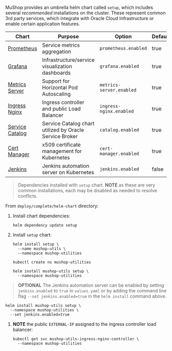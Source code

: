 MuShop provides an umbrella helm chart called `setup`, which includes several
_recommended_ installations on the cluster. These represent common 3rd party
services, which integrate with Oracle Cloud Infrastructure or enable certain
application features.

| Chart | Purpose | Option | Default
|---|---|---|---|
| [Prometheus](https://github.com/helm/charts/blob/master/stable/prometheus/README.md) | Service metrics aggregation | `prometheus.enabled` | true |
| [Grafana](https://github.com/helm/charts/blob/master/stable/grafana/README.md) | Infrastructure/service visualization dashboards | `grafana.enabled` | true |
| [Metrics Server](https://github.com/helm/charts/blob/master/stable/metrics-server/README.md) | Support for Horizontal Pod Autoscaling | `metrics-server.enabled` | true |
| [Ingress Nginx](https://kubernetes.github.io/ingress-nginx/) | Ingress controller and public Load Balancer | `ingress-nginx.enabled` | true |
| [Service Catalog](https://github.com/kubernetes-sigs/service-catalog/blob/master/charts/catalog/README.md) | Service Catalog chart utilized by Oracle Service Broker | `catalog.enabled` | true |
| [Cert Manager](https://github.com/jetstack/cert-manager/blob/master/README.md) | x509 certificate management for Kubernetes | `cert-manager.enabled` | true |
| [Jenkins](https://github.com/helm/charts/blob/master/stable/jenkins/README.md) | Jenkins automation server on Kubernetes | `jenkins.enabled` | false |

> Dependencies installed with `setup` chart. **NOTE** as these are very common installations, each may be disabled as needed to resolve conflicts.

From `deploy/complete/helm-chart` directory:

1. Install chart dependencies:

    ```shell
    helm dependency update setup
    ```

1. Install `setup` chart:

    ```shell--helm2
    helm install setup \
      --name mushop-utils \
      --namespace mushop-utilities
    ```

    ```shell--helm3
    kubectl create ns mushop-utilities
    ```

    ```shell--helm3
    helm install mushop-utils setup \
      --namespace mushop-utilities
    ```
>  **OPTIONAL** The Jenkins automation server can be enabled by setting `jenkins.enabled` to `true` in `values.yaml` or by adding the command line flag `--set jenkins.enabled=true` in the `helm install` command above.

  ```shell--helm3
  helm install mushop-utils setup \
    --namespace mushop-utilities \
    --set jenkins.enabled=true
  ```

1. **NOTE** the public `EXTERNAL-IP` assigned to the ingress controller load balancer:

    ```shell
    kubectl get svc mushop-utils-ingress-nginx-controller \
      --namespace mushop-utilities
    ```
